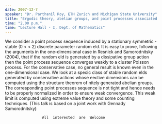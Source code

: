 ```yaml
---
date: 2007-12-7
speaker: "Dr. Parthanil Roy, ETH Zurich and Michigan State University"
title: "Ergodic theory, abelian groups, and point processes associated with stable random fields"
time: "2.00 p.m." 
time: "Lecture Hall - I, Dept. of Mathematics"
---
```

We consider a point process sequence induced by a stationary symmetric 
-stable (0 < < 2) discrete parameter random eld. It is easy to prove, following 
the arguments in the one-dimensional case in Resnick and Samorodnitsky (2004), 
that if the random eld is generated by a dissipative group action then the 
point process sequence converges weakly to a cluster Poisson process. For the 
conservative case, no general result is known even in the one-dimensional case. 
We look at a specic class of stable random elds generated by conservative 
actions whose eective dimensions can be computed using the structure theorem of 
nitely generated abelian groups. The corresponding point processes sequence is 
not tight and hence needs to be properly normalized in order to ensure weak 
convergence. This weak limit is computed using extreme value theory and some 
counting techniques. (This talk is based on a joint work with Gennady 
Samorodnitsky)

                     All  interested  are  Welcome
